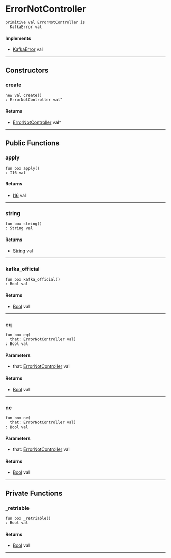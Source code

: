 # ErrorNotController

```pony
primitive val ErrorNotController is
  KafkaError val
```

#### Implements

* [KafkaError](pony-kafka-KafkaError) val

---

## Constructors

### create

```pony
new val create()
: ErrorNotController val^
```

#### Returns

* [ErrorNotController](pony-kafka-ErrorNotController) val^

---

## Public Functions

### apply

```pony
fun box apply()
: I16 val
```

#### Returns

* [I16](builtin-I16) val

---

### string

```pony
fun box string()
: String val
```

#### Returns

* [String](builtin-String) val

---

### kafka_official

```pony
fun box kafka_official()
: Bool val
```

#### Returns

* [Bool](builtin-Bool) val

---

### eq

```pony
fun box eq(
  that: ErrorNotController val)
: Bool val
```
#### Parameters

*   that: [ErrorNotController](pony-kafka-ErrorNotController) val

#### Returns

* [Bool](builtin-Bool) val

---

### ne

```pony
fun box ne(
  that: ErrorNotController val)
: Bool val
```
#### Parameters

*   that: [ErrorNotController](pony-kafka-ErrorNotController) val

#### Returns

* [Bool](builtin-Bool) val

---

## Private Functions

### _retriable

```pony
fun box _retriable()
: Bool val
```

#### Returns

* [Bool](builtin-Bool) val

---


